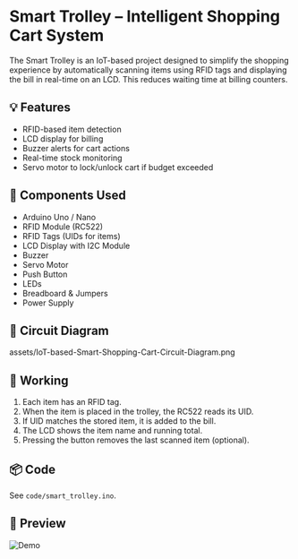 # Smart Trolley – Intelligent Shopping Cart System

The Smart Trolley is an IoT-based project designed to simplify the shopping experience by automatically scanning items using RFID tags and displaying the bill in real-time on an LCD. This reduces waiting time at billing counters.

## 💡 Features

- RFID-based item detection
- LCD display for billing
- Buzzer alerts for cart actions
- Real-time stock monitoring
- Servo motor to lock/unlock cart if budget exceeded

## 🧰 Components Used

- Arduino Uno / Nano
- RFID Module (RC522)
- RFID Tags (UIDs for items)
- LCD Display with I2C Module
- Buzzer
- Servo Motor
- Push Button
- LEDs
- Breadboard & Jumpers
- Power Supply

## 🔌 Circuit Diagram
assets/IoT-based-Smart-Shopping-Cart-Circuit-Diagram.png

## 🧠 Working

1. Each item has an RFID tag.
2. When the item is placed in the trolley, the RC522 reads its UID.
3. If UID matches the stored item, it is added to the bill.
4. The LCD shows the item name and running total.
5. Pressing the button removes the last scanned item (optional).

## 📦 Code

See `code/smart_trolley.ino`.

## 📸 Preview

![Demo](assets/demo.gif)


